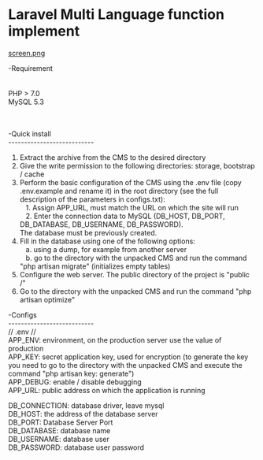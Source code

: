 Laravel Multi Language function implement
===========================================


[screen.png](screensheet/screen.png)


-Requirement</br>
</br>
</br>
PHP > 7.0</br>
MySQL 5.3</br>
</br>
</br>

-Quick install</br>
---------------------------</br>
1. Extract the archive from the CMS to the desired directory</br>
2. Give the write permission to the following directories: storage, bootstrap / cache</br>
3. Perform the basic configuration of the CMS using the .env file (copy .env.example and rename it) in the root directory (see the full description of the parameters in configs.txt):</br>
   1. Assign APP_URL, must match the URL on which the site will run</br>
   2. Enter the connection data to MySQL (DB_HOST, DB_PORT, DB_DATABASE, DB_USERNAME, DB_PASSWORD).</br> The database must be previously created.</br>
4. Fill in the database using one of the following options:</br>
   a. using a dump, for example from another server</br>
   b. go to the directory with the unpacked CMS and run the command "php artisan migrate" (initializes empty tables)</br>
5. Configure the web server. The public directory of the project is "public /"</br>
6. Go to the directory with the unpacked CMS and run the command "php artisan optimize"</br>


-Configs</br>
---------------------------</br>
// .env //</br>
APP_ENV: environment, on the production server use the value of production</br>
APP_KEY: secret application key, used for encryption (to generate the key you need to go to the directory with the unpacked CMS and execute the command "php artisan key: generate")</br>
APP_DEBUG: enable / disable debugging</br>
APP_URL: public address on which the application is running</br>

DB_CONNECTION: database driver, leave mysql</br>
DB_HOST: the address of the database server</br>
DB_PORT: Database Server Port</br>
DB_DATABASE: database name</br>
DB_USERNAME: database user</br>
DB_PASSWORD: database user password</br>

